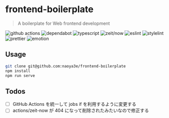 # frontend-boilerplate

> A boilerplate for Web frontend development

![github actions](https://github.com/naoya3e/frontend-boilerplate/workflows/Build/badge.svg)
![dependabot](https://flat.badgen.net/badge/i/dependabot/0366d6?icon=dependabot&label)
![typescript](https://flat.badgen.net/badge/i/TypeScript/017acd?icon=typescript&label)
![zeit/now](https://flat.badgen.net/badge/i/zeit%2Fnow/000000?icon=now&label)
![eslint](https://flat.badgen.net/badge/linter/eslint/4b32c3)
![stylelint](https://flat.badgen.net/badge/linter/stylelint/263238)
![prettier](https://flat.badgen.net/badge/formatter/prettier/ff69b4)
![emotion](https://flat.badgen.net/badge/styling/emotion/d36ac2)

## Usage

```sh
git clone git@github.com:naoya3e/frontend-boilerplate
npm install
npm run serve
```

## Todos

- [ ] GitHub Actions を統一して jobs if を利用するように変更する
- [ ] actions/zeit-now が 404 になって削除されたみたいなので修正する
